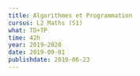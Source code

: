 ```yaml
---
title: Algorithmes et Programmation
cursus: L2 Maths (S1)
what: TD+TP
time: 42h
year: 2019–2020
date: 2019-09-01
publishdate: 2019-06-23
---
```

